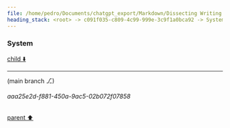```yaml
---
file: /home/pedro/Documents/chatgpt_export/Markdown/Dissecting Writing Style Topics.md
heading_stack: <root> -> c091f035-c809-4c99-999e-3c9f1a0bca92 -> System -> 4e26b9e5-7363-4eac-9fb3-e6fd55f02123 -> System
---
```

### System

[child ⬇️](#aaa25e2d-f881-450a-9ac5-02b072f07858)

---

(main branch ⎇)
###### aaa25e2d-f881-450a-9ac5-02b072f07858
[parent ⬆️](#4e26b9e5-7363-4eac-9fb3-e6fd55f02123)
